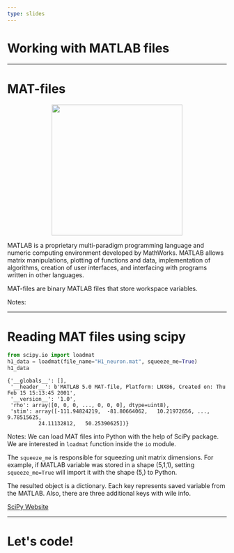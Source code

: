 ```yaml
---
type: slides
---
```


# Working with MATLAB files

---

# MAT-files

<center><img src="https://upload.wikimedia.org/wikipedia/commons/thumb/2/21/Matlab_Logo.png/800px-Matlab_Logo.png" width="300"></img></center>

MATLAB is a proprietary multi-paradigm programming language and numeric computing environment developed by MathWorks. MATLAB allows matrix manipulations, plotting of functions and data, implementation of algorithms, creation of user interfaces, and interfacing with programs written in other languages.

MAT-files are binary MATLAB files that store workspace variables.

Notes:

---

# Reading MAT files using scipy

```python
from scipy.io import loadmat
h1_data = loadmat(file_name="H1_neuron.mat", squeeze_me=True)
h1_data
```

```out
{'__globals__': [],
 '__header__': b'MATLAB 5.0 MAT-file, Platform: LNX86, Created on: Thu Feb 15 15:13:45 2001',
 '__version__': '1.0',
 'rho': array([0, 0, 0, ..., 0, 0, 0], dtype=uint8),
 'stim': array([-111.94824219,  -81.80664062,   10.21972656, ...,    9.78515625,
          24.11132812,   50.25390625])}
```

Notes: We can load MAT files into Python with the help of SciPy package. We are interested in `loadmat` function inside the `io` module.

The `squeeze_me` is responsible for squeezing unit matrix dimensions. For example, if MATLAB variable was stored in a shape (5,1,1), setting `squeeze_me=True` will import it with the shape (5,) to Python.

The resulted object is a dictionary. Each key represents saved variable from the MATLAB. Also, there are three additional keys with wile info.

[SciPy Website](https://www.scipy.org/)


---

#  Let's code!

